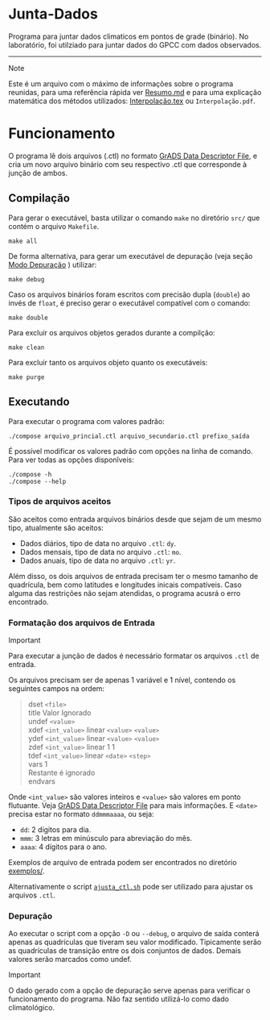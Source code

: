 # Junta-Dados
Programa para juntar dados climaticos em pontos de grade (binário).
No laboratório, foi utilziado para juntar dados do GPCC com dados observados.

---
> [!NOTE]
> Este é um arquivo com o máximo de informações sobre o programa reunidas, para uma referência rápida ver [Resumo.md](Resumo.md) e para uma explicação matemática dos métodos utilizados: [Interpolação.tex](Interpolação.tex) ou `Interpolação.pdf`.

# Funcionamento

O programa lê dois arquivos (.ctl) no formato [GrADS Data Descriptor File](http://cola.gmu.edu/grads/gadoc/descriptorfile.html),
e cria um novo arquivo binário com seu respectivo .ctl que corresponde à junção de ambos.

## Compilação
Para gerar o executável, basta utilizar o comando `make` no diretório `src/` que contém o arquivo `Makefile`.

    make all

De forma alternativa, para gerar um executável de depuração (veja seção [Modo Depuração](#depuração) ) utilizar:

    make debug

Caso os arquivos binários foram escritos com precisão dupla (`double`) ao invés de `float`, é preciso gerar o executável compatível com o comando:

    make double

Para excluir os arquivos objetos gerados durante a compilção:

    make clean

Para excluir tanto os arquivos objeto quanto os executáveis:

    make purge
    
## Executando
Para executar o programa com valores padrão:

    ./compose arquivo_princial.ctl arquivo_secundario.ctl prefixo_saída
    
É possível modificar os valores padrão com opções na linha de comando. Para ver todas as opções disponĩveis:

    ./compose -h
    ./compose --help

### Tipos de arquivos aceitos

São aceitos como entrada arquivos binários desde que sejam de um mesmo tipo, atualmente são aceitos:
 
 - Dados diários, tipo de data no arquivo `.ctl`: `dy`.
 - Dados mensais, tipo de data no arquivo `.ctl`: `mo`.
 - Dados anuais, tipo de data no arquivo `.ctl`: `yr`.

Além disso, os dois arquivos de entrada precisam ter o mesmo tamanho de quadrícula, bem como latitudes e longitudes inicais compatíveis.
Caso alguma das restrições não sejam atendidas, o programa acusrá o erro encontrado.

### Formatação dos arquivos de Entrada

> [!IMPORTANT]
> Para executar a junção de dados é necessário formatar os arquivos `.ctl` de entrada.

Os arquivos precisam ser de apenas 1 variável e 1 nível, contendo os seguintes campos na ordem:

> dset `<file>`  
> title Valor Ignorado  
> undef `<value>`  
> xdef `<int_value>` linear `<value>` `<value>`  
> ydef `<int_value>` linear `<value>` `<value>`  
> zdef `<int_value>` linear 1 1  
> tdef `<int_value>` linear `<date>` `<step>`  
> vars 1  
> <name>  Restante é ignorado  
> endvars

Onde `<int_value>` são valores inteiros e `<value>` são valores em ponto flutuante. Veja [GrADS Data Descriptor File](http://cola.gmu.edu/grads/gadoc/descriptorfile.html) para mais informações.
E `<date>` precisa estar no formato `ddmmmaaaa`, ou seja:

 - `dd`: 2 dígitos para dia.
 - `mmm`: 3 letras em minúsculo para abreviação do mês.
 - `aaaa`: 4 dígitos para o ano.

Exemplos de arquivo de entrada podem ser encontrados no diretório [exemplos/](exemplos/).

Alternativamente o script [`ajusta_ctl.sh`](helper/ajusta_ctl.sh) pode ser utilizado para ajustar os arquivos `.ctl`.

### Depuração

Ao executar o script com a opção `-D` ou `--debug`, o arquivo de saída conterá apenas as quadrículas que tiveram seu valor modificado.
Tipicamente serão as quadrículas de transição entre os dois conjuntos de dados. Demais valores serão marcados como undef.

> [!IMPORTANT]
> O dado gerado com a opção de depuração serve apenas para verificar o funcionamento do programa. Não faz sentido utilizá-lo como dado climatológico.

